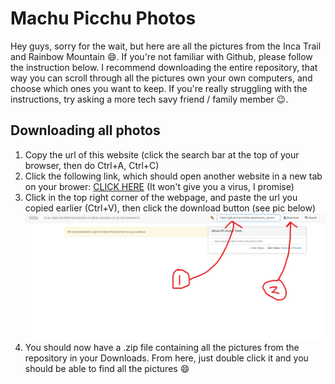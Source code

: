 # Machu Picchu Photos
Hey guys, sorry for the wait, but here are all the pictures from the Inca Trail and Rainbow Mountain :smile:. If you're not familiar with Github, please follow the instruction below. I recommend downloading the entire repository, that way you can scroll through all the pictures own your own computers, and choose which ones you want to keep. If you're really struggling with the instructions, try asking a more tech savy friend / family member :wink:.

## Downloading all photos
1. Copy the url of this website (click the search bar at the top of your browser, then do Ctrl+A, Ctrl+C) 
2. Click the following link, which should open another website in a new tab on your brower: <a href="http://kinolien.github.io/gitzip/" target="_blank">CLICK HERE</a> (It won't give you a virus, I promise)
3. Click in the top right corner of the webpage, and paste the url you copied earlier (Ctrl+V), then click the download button (see pic below)
    ![](assets/gitzip.png)
4. You should now have a .zip file containing all the pictures from the repository in your Downloads. From here, just double click it and you should be able to find all the pictures :smile: